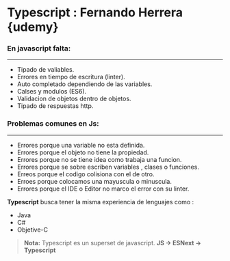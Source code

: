 # Typescript : Fernando Herrera {udemy}

### En javascript falta:
***
*   Tipado de valiables.
*   Errores en tiempo de escritura (linter).
*   Auto completado dependiendo de las variables.
*   Calses y modulos (ES6).
*   Validacion de objetos dentro de objetos.
*   Tipado de respuestas http.

### Problemas comunes en Js:
***
*   Errores porque una variable no esta definida.
*   Errores porque el objeto no tiene la propiedad.
*   Errores porque no se tiene idea como trabaja una funcion.
*   Errores porque se sobre escriben variables , clases o funciones.
*   Erreos porque el codigo colisiona con el de otro.
*   Erroes porque colocamos una mayuscula o minuscula.
*   Errores porque el IDE o Editor no marco el error con su linter.

**Typescript** busca tener la misma experiencia de lenguajes como :

*   Java
*   C#
*   Objetive-C

> **Nota:** Typescript es un superset de javascript.
> **JS -> ESNext -> Typescript**

